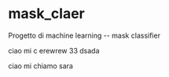 # mask_claer
Progetto di machine learning -- mask classifier

ciao mi c erewrew 33 dsada




ciao mi chiamo sara
